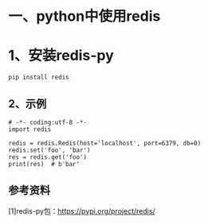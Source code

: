 # 一、python中使用redis

# 1、安装redis-py

```
pip install redis
```

## 2、示例

```
# -*- coding:utf-8 -*-
import redis

redis = redis.Redis(host='localhost', port=6379, db=0)
redis.set('foo', 'bar')
res = redis.get('foo')
print(res)  # b'bar'
```

## 参考资料

 [1]redis-py包：https://pypi.org/project/redis/